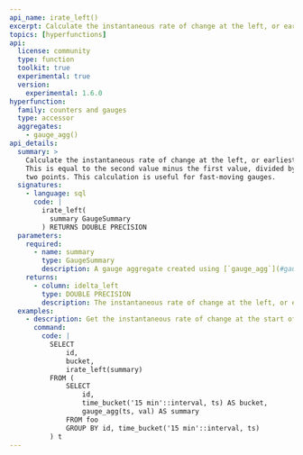 ```yaml
---
api_name: irate_left()
excerpt: Calculate the instantaneous rate of change at the left, or earliest, edge of a gauge aggregate
topics: [hyperfunctions]
api:
  license: community
  type: function
  toolkit: true
  experimental: true
  version:
    experimental: 1.6.0
hyperfunction:
  family: counters and gauges
  type: accessor
  aggregates:
    - gauge_agg()
api_details:
  summary: >
    Calculate the instantaneous rate of change at the left, or earliest, edge of a gauge aggregate.
    This is equal to the second value minus the first value, divided by the time lapse between the
    two points. This calculation is useful for fast-moving gauges.
  signatures:
    - language: sql
      code: |
        irate_left(
          summary GaugeSummary
        ) RETURNS DOUBLE PRECISION
  parameters:
    required:
      - name: summary
        type: GaugeSummary
        description: A gauge aggregate created using [`gauge_agg`](#gauge_agg)
    returns:
      - column: idelta_left
        type: DOUBLE PRECISION
        description: The instantaneous rate of change at the left, or earliest, edge of the gauge aggregate
  examples:
    - description: Get the instantaneous rate of change at the start of each 15-minute gauge aggregate.
      command:
        code: |
          SELECT
              id,
              bucket,
              irate_left(summary)
          FROM (
              SELECT
                  id,
                  time_bucket('15 min'::interval, ts) AS bucket,
                  gauge_agg(ts, val) AS summary
              FROM foo
              GROUP BY id, time_bucket('15 min'::interval, ts)
          ) t
---
```


